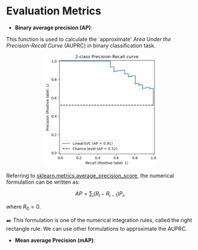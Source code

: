 # Evaluation Metrics

- **Binary average precision (AP)**:

This function is used to calculate the `approximate' _Area Under the Precision-Recall Curve_ (AUPRC) in binary classification task.

<div  align="center">
 <img src="https://github.com/ZhangqiJiang07/Matlab_Tools/blob/main/evaluation_metrics/figs/PR_curve.png" width = "300" height = "300" alt="Precision-Recall Curve" />
</div>

Referring to [sklearn.metrics.average_precision_score](https://scikit-learn.org/stable/modules/generated/sklearn.metrics.average_precision_score.html), the numerical formulation can be written as:

$$
AP = \sum_{i} (R_{i} - R_{i-1})P_i,
$$

where $R_{0} = 0$.

✒️ This formulation is one of the numerical integration rules, called the right rectangle rule. We can use other formulations to approximate the AUPRC.


- **Mean average Precision (mAP)**:

